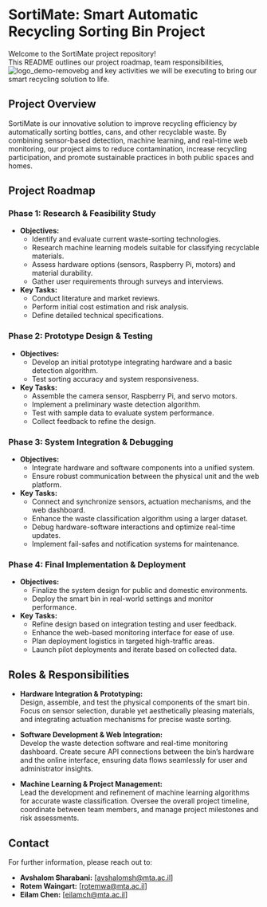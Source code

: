 # SortiMate: Smart Automatic Recycling Sorting Bin Project

Welcome to the SortiMate project repository!                                                                                                         
This README outlines our project roadmap, team responsibilities,                                                                                                       ![logo_demo-removebg](https://github.com/user-attachments/assets/4cde066f-5cae-4f77-9060-d1b6404cc600)
and key activities we will be executing to bring our smart 
recycling solution to life. 

## Project Overview

SortiMate is our innovative solution to improve recycling efficiency by automatically sorting bottles, cans, and other recyclable waste. By combining sensor-based detection, machine learning, and real-time web monitoring, our project aims to reduce contamination, increase recycling participation, and promote sustainable practices in both public spaces and homes.

## Project Roadmap

### Phase 1: Research & Feasibility Study
- **Objectives:**
  - Identify and evaluate current waste-sorting technologies.
  - Research machine learning models suitable for classifying recyclable materials.
  - Assess hardware options (sensors, Raspberry Pi, motors) and material durability.
  - Gather user requirements through surveys and interviews.
- **Key Tasks:**
  - Conduct literature and market reviews.
  - Perform initial cost estimation and risk analysis.
  - Define detailed technical specifications.

### Phase 2: Prototype Design & Testing
- **Objectives:**
  - Develop an initial prototype integrating hardware and a basic detection algorithm.
  - Test sorting accuracy and system responsiveness.
- **Key Tasks:**
  - Assemble the camera sensor, Raspberry Pi, and servo motors.
  - Implement a preliminary waste detection algorithm.
  - Test with sample data to evaluate system performance.
  - Collect feedback to refine the design.

### Phase 3: System Integration & Debugging
- **Objectives:**
  - Integrate hardware and software components into a unified system.
  - Ensure robust communication between the physical unit and the web platform.
- **Key Tasks:**
  - Connect and synchronize sensors, actuation mechanisms, and the web dashboard.
  - Enhance the waste classification algorithm using a larger dataset.
  - Debug hardware-software interactions and optimize real-time updates.
  - Implement fail-safes and notification systems for maintenance.

### Phase 4: Final Implementation & Deployment
- **Objectives:**
  - Finalize the system design for public and domestic environments.
  - Deploy the smart bin in real-world settings and monitor performance.
- **Key Tasks:**
  - Refine design based on integration testing and user feedback.
  - Enhance the web-based monitoring interface for ease of use.
  - Plan deployment logistics in targeted high-traffic areas.
  - Launch pilot deployments and iterate based on collected data.

## Roles & Responsibilities

- **Hardware Integration & Prototyping:**  
  Design, assemble, and test the physical components of the smart bin. Focus on sensor selection, durable yet aesthetically pleasing materials, and integrating actuation mechanisms for precise waste sorting.

- **Software Development & Web Integration:**  
  Develop the waste detection software and real-time monitoring dashboard. Create secure API connections between the bin’s hardware and the online interface, ensuring data flows seamlessly for user and administrator insights.

- **Machine Learning & Project Management:**  
  Lead the development and refinement of machine learning algorithms for accurate waste classification. Oversee the overall project timeline, coordinate between team members, and manage project milestones and risk assessments.

## Contact

For further information, please reach out to:
- **Avshalom Sharabani:** [avshalomsh@mta.ac.il]
- **Rotem Waingart:** [rotemwa@mta.ac.il]
- **Eilam Chen:** [eilamch@mta.ac.il]

